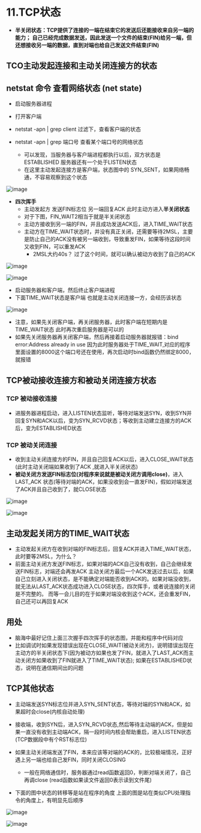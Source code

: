 # 11.TCP状态  

* **半关闭状态：TCP提供了连接的一端在结束它的发送后还能接收来自另一端的能力； 自己已经完成数据发送，因此发送一个文件的结束(FIN)给另一端，但还想接收另一端的数据，直到对端也给自己发送文件结束(FIN)**

## TCO主动发起连接和主动关闭连接方的状态  

##  netstat 命令 查看网络状态 (net state)

* 启动服务器进程  
* 打开客户端  

* netstat -apn | grep client  过滤下，查看客户端的状态  

* netstat -apn | grep 端口号  查看某个端口号的网络状态  
    * 可以发现，当服务器与客户端进程都执行以后，双方状态是 ESTABLISHED  服务器还有一个处于LISTEN状态  
    * 在这里主动发起连接方是客户端，状态图中的 SYN_SENT，如果网络畅通，不容易观察到这个状态  

![image](https://user-images.githubusercontent.com/58176267/178522761-18e43322-72a9-4724-ab33-435ee8fe58f0.png)

* **四次挥手**
    * 主动发起方 发送FIN标志位  另一端回复ACK  此时主动方进入**半关闭状态**     
    * 对于下图，FIN_WAIT2相当于就是半关闭状态  
    * 主动方接收到另一端的FIN，并且成功发送ACK后，进入TIME_WAIT状态  
    * 主动方在TIME_WAIT状态时，并没有真正关闭，还需要等待2MSL，主要是防止自己的ACK没有被另一端收到，导致重发FIN，如果等待这段时间又收到FIN，可以重发ACK  
        * 2MSL大约40s？ 过了这个时间，就可以确认被动方收到了自己的ACK  

![image](https://user-images.githubusercontent.com/58176267/178525285-ba7463cc-4cd5-49f0-8f5e-b894ae443cbc.png)  


![image](https://user-images.githubusercontent.com/58176267/178525635-a5a9565d-4f4c-465d-82fc-8761ea463c2c.png)  


* 启动服务器和客户端，然后终止客户端进程  
* 下面TIME_WAIT状态是客户端  也就是主动关闭连接一方，会经历该状态  

![image](https://user-images.githubusercontent.com/58176267/178527187-7e6f314f-d7cd-4003-b4fe-d8a03c6a3f8c.png)


* 注意，如果先关闭客户端，再关闭服务器，此时客户端在短期内是TIME_WAIT状态  此时再次重启服务器是可以的  
* 如果先关闭服务器再关闭客户端，然后再接着启动服务器就报错：bind error:Address already in use  因为此时服务器处于TIME_WAIT,对应的程序里面设置的8000这个端口号还在使用，再次启动时bind函数仍然绑定8000，就报错  


## TCP被动接收连接方和被动关闭连接方状态  

### TCP 被动接收连接  

* 进服务器进程启动，进入LISTEN状态监听，等待对端发送SYN，收到SYN并回复SYN和ACK以后，变为SYN_RCVD状态；等收到主动建立连接方的ACK后，变为ESTABLISHED状态  

### TCP 被动关闭连接  

* 收到主动关闭连接方的FIN，并且自己回复ACK以后，进入CLOSE_WAIT状态(此时主动关闭端如果收到了ACK ,就进入半关闭状态)
* **被动关闭方发送FIN标志位(对程序来说就是被动关闭方调用close)**，进入 LAST_ACK 状态(等待对端的ACK，如果没收到会一直发FIN)，假如对端发送了ACK并且自己收到了，就CLOSE状态  

![image](https://user-images.githubusercontent.com/58176267/178774419-907fa3a9-1df3-4221-aed2-b28d01c74017.png)  

![image](https://user-images.githubusercontent.com/58176267/178778218-8e154139-00dc-4299-93b9-36f63bb988d6.png)



## 主动发起关闭方的TIME_WAIT状态  

* 主动发起关闭方在收到对端的FIN标志后，回复ACK并进入TIME_WAIT状态，此时要等2MSL，为什么？ 
* 前面主动关闭方发送FIN标志，如果对端的ACK自己没有收到，自己会继续发送FIN标志，对端还会再发ACK  主动关闭方最后一个ACK发送过去以后，如果自己立刻进入关闭状态，是不能确定对端能否收到ACK的。如果对端没收到，就无法从LAST_ACK状态成功进入CLOSE状态，四次挥手，或者说连接的关闭是不完整的。 而等一会儿目的在于如果对端没收到这个ACK，还会重发FIN，自己还可以再回复ACK  

## 用处  

* 脑海中最好记住上面三次握手四次挥手的状态图，并能和程序中代码对应  
* 比如调试时如果发现错误出现在CLOSE_WAIT(被动关闭方)，说明错误出现在主动方的半关闭状态下(因为被动方如果也发了FIN，就进入了LAST_ACK而主动关闭方如果收到了FIN就进入了TIME_WAIT状态); 如果在ESTABLISHED状态，说明在通信期间出的问题  


## TCP其他状态  

* 主动端发送SYN标志位并进入SYN_SENT状态，等待对端的SYN和ACK，如果超时会close(内核自动处理)  
* 接收端，收到SYN后，进入SYN_RCVD状态,然后等待主动端的ACK，但是如果一直没有收到主动端ACK，隔一段时间内核会帮助重启，进入LISTEN状态(TCP数据段中有个RST标志位)  

* 如果主动关闭端发送了FIN，本来应该等对端的ACK的，比较极端情况，正好遇上另一端也给自己发FIN，同时关闭CLOSING  
    * 一般在网络通信时，服务器通过read函数返回0，判断对端关闭了，自己再调close (read函数如果读文件返回0表示读到文件尾)  


* 下面的图中状态的转移等是站在程序的角度  上面的图是站在类似CPU处理指令的角度上，有明显先后顺序  

![image](https://user-images.githubusercontent.com/58176267/179141869-ea48cfda-7401-4da6-a18a-be016dae1e1f.png)  

![image](https://user-images.githubusercontent.com/58176267/179142740-9569033d-6d7b-4d22-beaf-15791d83b66d.png)  






